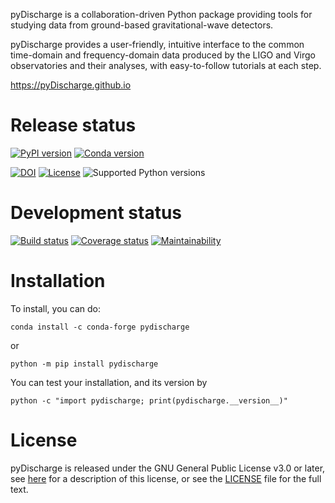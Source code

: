 pyDischarge is a collaboration-driven Python package providing tools for
studying data from ground-based gravitational-wave detectors.

pyDischarge provides a user-friendly, intuitive interface to the common
time-domain and frequency-domain data produced by the LIGO and Virgo
observatories and their analyses, with easy-to-follow tutorials at each
step.

<https://pyDischarge.github.io>

# Release status

[![PyPI version](https://badge.fury.io/py/pydischarge.svg)](http://badge.fury.io/py/pydischarge)
[![Conda version](https://img.shields.io/conda/vn/conda-forge/pydischarge.svg)](https://anaconda.org/conda-forge/pydischarge/)

[![DOI](https://zenodo.org/badge/9979119.svg)](https://zenodo.org/badge/latestdoi/9979119)
[![License](https://img.shields.io/pypi/l/pydischarge.svg)](https://choosealicense.com/licenses/gpl-3.0/)
![Supported Python versions](https://img.shields.io/pypi/pyversions/pydischarge.svg)

# Development status

[![Build status](https://github.com/pyDischarge/pydischarge/actions/workflows/build.yml/badge.svg?branch=main)](https://github.com/pyDischarge/pydischarge/actions?query=branch%3Amain)
[![Coverage status](https://codecov.io/gh/pydischarge/pydischarge/branch/main/graph/badge.svg)](https://codecov.io/gh/pydischarge/pydischarge)
[![Maintainability](https://api.codeclimate.com/v1/badges/2cf14445b3e070133745/maintainability)](https://codeclimate.com/github/pydischarge/pydischarge/maintainability)

# Installation

To install, you can do:

```
conda install -c conda-forge pydischarge
```

or

```
python -m pip install pydischarge
```

You can test your installation, and its version by

```
python -c "import pydischarge; print(pydischarge.__version__)"
```

# License

pyDischarge is released under the GNU General Public License v3.0 or later, see [here](https://choosealicense.com/licenses/gpl-3.0/) for a description of this license, or see the [LICENSE](https://github.com/pyDischarge/pydischarge/blob/main/LICENSE) file for the full text.

